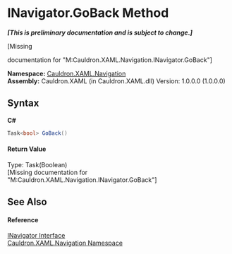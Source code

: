# INavigator.GoBack Method 
 _**\[This is preliminary documentation and is subject to change.\]**_

\[Missing <summary> documentation for "M:Cauldron.XAML.Navigation.INavigator.GoBack"\]

**Namespace:**&nbsp;<a href="N_Cauldron_XAML_Navigation">Cauldron.XAML.Navigation</a><br />**Assembly:**&nbsp;Cauldron.XAML (in Cauldron.XAML.dll) Version: 1.0.0.0 (1.0.0.0)

## Syntax

**C#**<br />
``` C#
Task<bool> GoBack()
```


#### Return Value
Type: Task(Boolean)<br />\[Missing <returns> documentation for "M:Cauldron.XAML.Navigation.INavigator.GoBack"\]

## See Also


#### Reference
<a href="T_Cauldron_XAML_Navigation_INavigator">INavigator Interface</a><br /><a href="N_Cauldron_XAML_Navigation">Cauldron.XAML.Navigation Namespace</a><br />